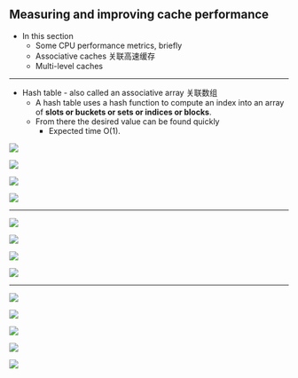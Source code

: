 ## Measuring and improving cache performance

- In this section
  - Some CPU performance metrics, briefly
  - Associative caches 关联高速缓存
  - Multi-level caches

---

- Hash table - also called an associative array 关联数组
  - A hash table uses a hash function to compute an index into an array of 
    **slots or buckets or sets or indices or blocks**.
  - From there the desired value can be found quickly 
    - Expected time O(1).


![](img/2020-12-06-11-55-40.png)

![](img/2020-12-11-22-07-14.png)

![](img/2020-12-11-22-17-29.png)

![](img/2020-12-11-22-22-07.png)

---

![](img/2020-12-11-22-37-08.png)


![](img/2020-12-11-22-43-11.png)

![](img/2020-12-11-22-37-23.png)

![](img/2020-12-11-22-46-13.png)

---

![](img/2020-12-11-23-35-58.png)

![](img/2020-12-11-23-36-16.png)

![](img/2020-12-11-23-37-23.png)

![](img/2020-12-11-23-37-46.png)

![](img/2020-12-11-23-38-02.png)













